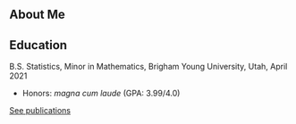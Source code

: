 ## About Me

## Education

B.S. Statistics, Minor in Mathematics, Brigham Young University, Utah, April 2021
- Honors: *magna cum laude* (GPA: 3.99/4.0)


<a href="./publications">See publications</a>
